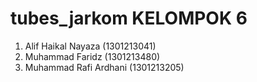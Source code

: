 # tubes_jarkom KELOMPOK 6
1. Alif Haikal Nayaza (1301213041)
2. Muhammad Faridz (1301213480)
3. Muhammad Rafi Ardhani (1301213205)
